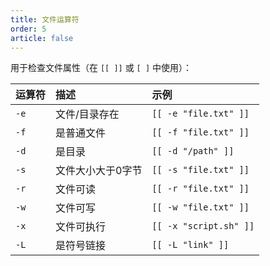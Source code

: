 ```yaml
---
title: 文件运算符
order: 5
article: false
---
```


用于检查文件属性（在 `[[ ]]` 或 `[ ]` 中使用）：

| 运算符 | 描述              | 示例                   |
| :----- | :---------------- | :--------------------- |
| `-e`   | 文件/目录存在     | `[[ -e "file.txt" ]]`  |
| `-f`   | 是普通文件        | `[[ -f "file.txt" ]]`  |
| `-d`   | 是目录            | `[[ -d "/path" ]]`     |
| `-s`   | 文件大小大于0字节 | `[[ -s "file.txt" ]]`  |
| `-r`   | 文件可读          | `[[ -r "file.txt" ]]`  |
| `-w`   | 文件可写          | `[[ -w "file.txt" ]]`  |
| `-x`   | 文件可执行        | `[[ -x "script.sh" ]]` |
| `-L`   | 是符号链接        | `[[ -L "link" ]]`      |
